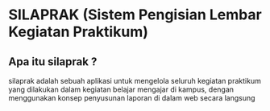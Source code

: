 # SILAPRAK (Sistem Pengisian Lembar Kegiatan Praktikum)

## Apa itu silaprak ? 
silaprak adalah sebuah aplikasi untuk mengelola seluruh kegiatan praktikum yang dilakukan dalam kegiatan belajar mengajar di kampus, dengan menggunakan konsep penyusunan laporan di dalam web secara langsung


